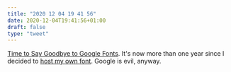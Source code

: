 ```yaml
---
title: "2020 12 04 19 41 56"
date: 2020-12-04T19:41:56+01:00
draft: false
type: "tweet"
---
```

[Time to Say Goodbye to Google Fonts](https://wicki.io/posts/2020-11-goodbye-google-fonts/). It's now more than one year since I decided to [host my own font](/post/site-redesign/). Google is evil, anyway.
